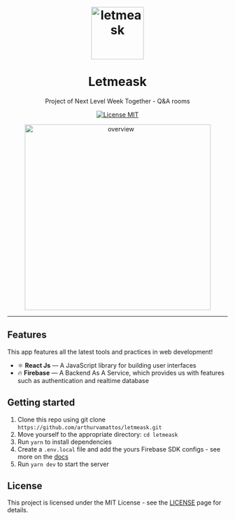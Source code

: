 
<h1 align="center">
<br>
  <img src="https://user-images.githubusercontent.com/23246257/123498463-0b202e80-d5fe-11eb-9613-6e28b5a0add1.png" alt="letmeask" width="120">
<br>
<br>
Letmeask
</h1>

<p align="center">Project of Next Level Week Together - Q&A rooms</p>

<p align="center">
  <a href="https://opensource.org/licenses/MIT">
    <img src="https://img.shields.io/badge/License-MIT-blue.svg" alt="License MIT">
  </a>
</p>

<div align="center">
  <img src="https://user-images.githubusercontent.com/23246257/123498465-0c515b80-d5fe-11eb-8b52-8ba860e59fa2.png" alt="overview" height="425">
</div>

<hr />

## Features
This app features all the latest tools and practices in web development!

- ⚛️ **React Js** — A JavaScript library for building user interfaces
- 🔥 **Firebase** — A Backend As A Service, which provides us with features such as authentication and realtime database


## Getting started

1. Clone this repo using git clone `https://github.com/arthurvamattos/letmeask.git`
2. Move yourself to the appropriate directory: `cd letmeask`
3. Run `yarn` to install dependencies
4. Create a `.env.local` file and add the yours Firebase SDK configs - see more on the [docs](https://firebase.google.com/docs/web/setup?hl=pt-br#with-npm_1)
5. Run `yarn dev` to start the server

## License

This project is licensed under the MIT License - see the [LICENSE](https://opensource.org/licenses/MIT) page for details.
